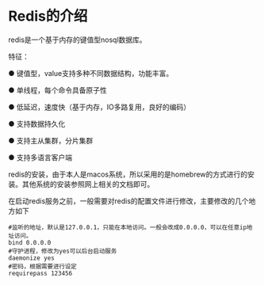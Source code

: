 # Redis的介绍
redis是一个基于内存的键值型nosql数据库。

特征：

● 键值型，value支持多种不同数据结构，功能丰富。

● 单线程，每个命令具备原子性

● 低延迟，速度快（基于内存，IO多路复用，良好的编码）

● 支持数据持久化

● 支持主从集群，分片集群

● 支持多语言客户端

redis的安装，由于本人是macos系统，所以采用的是homebrew的方式进行的安装。其他系统的安装参照网上相关的文档即可。

在启动redis服务之前，一般需要对redis的配置文件进行修改，主要修改的几个地方如下

```properties
#监听的地址，默认是127.0.0.1，只能在本地访问。一般会改成0.0.0.0，可以在任意ip地址访问。
bind 0.0.0.0
#守护进程，修改为yes可以后台启动服务
daemonize yes
#密码，根据需要进行设定
requirepass 123456
```


